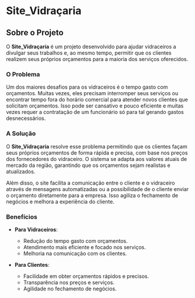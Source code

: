 # Site_Vidraçaria

## Sobre o Projeto

O **Site_Vidraçaria** é um projeto desenvolvido para ajudar vidraceiros a divulgar seus trabalhos e, ao mesmo tempo, permitir que os clientes realizem seus próprios orçamentos para a maioria dos serviços oferecidos. 

### O Problema

Um dos maiores desafios para os vidraceiros é o tempo gasto com orçamentos. Muitas vezes, eles precisam interromper seus serviços ou encontrar tempo fora do horário comercial para atender novos clientes que solicitam orçamentos. Isso pode ser cansativo e pouco eficiente e muitas vezes requer a contratação de um funcionário só para tal gerando gastos desnecessários.

### A Solução

O **Site_Vidraçaria** resolve esse problema permitindo que os clientes façam seus próprios orçamentos de forma rápida e precisa, com base nos preços dos fornecedores do vidraceiro. O sistema se adapta aos valores atuais de mercado da região, garantindo que os orçamentos sejam realistas e atualizados.

Além disso, o site facilita a comunicação entre o cliente e o vidraceiro através de mensagens automatizadas ou a possibilidade de o cliente enviar o orçamento diretamente para a empresa. Isso agiliza o fechamento de negócios e melhora a experiência do cliente.

### Benefícios

- **Para Vidraceiros**:
  - Redução do tempo gasto com orçamentos.
  - Atendimento mais eficiente e focado nos serviços.
  - Melhoria na comunicação com os clientes.

- **Para Clientes**:
  - Facilidade em obter orçamentos rápidos e precisos.
  - Transparência nos preços e serviços.
  - Agilidade no fechamento de negócios.
